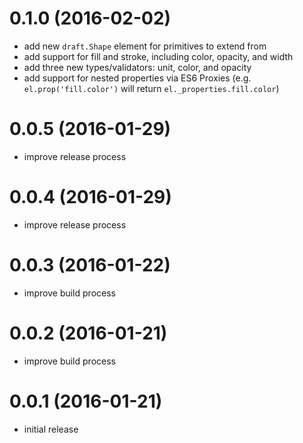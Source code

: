 # 0.1.0 (2016-02-02)
- add new `draft.Shape` element for primitives to extend from
- add support for fill and stroke, including color, opacity, and width
- add three new types/validators: unit, color, and opacity
- add support for nested properties via ES6 Proxies (e.g. `el.prop('fill.color')` will return `el._properties.fill.color`)

# 0.0.5 (2016-01-29)
- improve release process

# 0.0.4 (2016-01-29)
- improve release process

# 0.0.3 (2016-01-22)
- improve build process

# 0.0.2 (2016-01-21)
- improve build process

# 0.0.1 (2016-01-21)
- initial release
